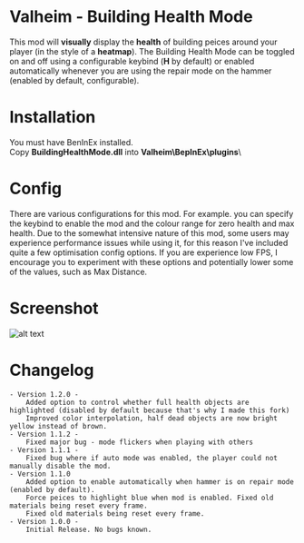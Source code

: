 # Valheim - Building Health Mode
This mod will **visually** display the **health** of building peices around your player (in the style of a **heatmap**). 
The Building Health Mode can be toggled on and off using a configurable keybind (**H** by default) or enabled automatically whenever you are using the repair mode on the hammer (enabled by default, configurable).

# Installation
You must have BenInEx installed.\
Copy **BuildingHealthMode.dll** into **Valheim\BepInEx\plugins**\

# Config
There are various configurations for this mod. For example. you can specify the keybind to enable the mod and the colour range for zero health and max
health. Due to the somewhat intensive nature of this mod, some users may experience performance issues while using it, for this reason I've included quite a few
optimisation config options. If you are experience low FPS, I encourage you to experiment with these options and potentially lower some of the values, such as Max Distance.

# Screenshot
![alt text](https://i.imgur.com/SUVFr2g.png "Screenshot")

# Changelog
    - Version 1.2.0 -
        Added option to control whether full health objects are highlighted (disabled by default because that's why I made this fork)
        Improved color interpolation, half dead objects are now bright yellow instead of brown.
    - Version 1.1.2 -
        Fixed major bug - mode flickers when playing with others
    - Version 1.1.1 -
        Fixed bug where if auto mode was enabled, the player could not manually disable the mod.
    - Version 1.1.0
        Added option to enable automatically when hammer is on repair mode (enabled by default).
        Force peices to highlight blue when mod is enabled. Fixed old materials being reset every frame.
        Fixed old materials being reset every frame.
    - Version 1.0.0 -
        Initial Release. No bugs known.


